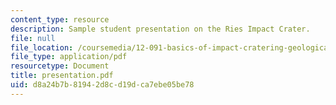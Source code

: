 ```yaml
---
content_type: resource
description: Sample student presentation on the Ries Impact Crater.
file: null
file_location: /coursemedia/12-091-basics-of-impact-cratering-geological-geophysical-geochemical-environmental-studies-of-some-impact-craters-of-the-earth-january-iap-2008/d8a24b7b81942d8cd19dca7ebe05be78_presentation.pdf
file_type: application/pdf
resourcetype: Document
title: presentation.pdf
uid: d8a24b7b-8194-2d8c-d19d-ca7ebe05be78
---
```

